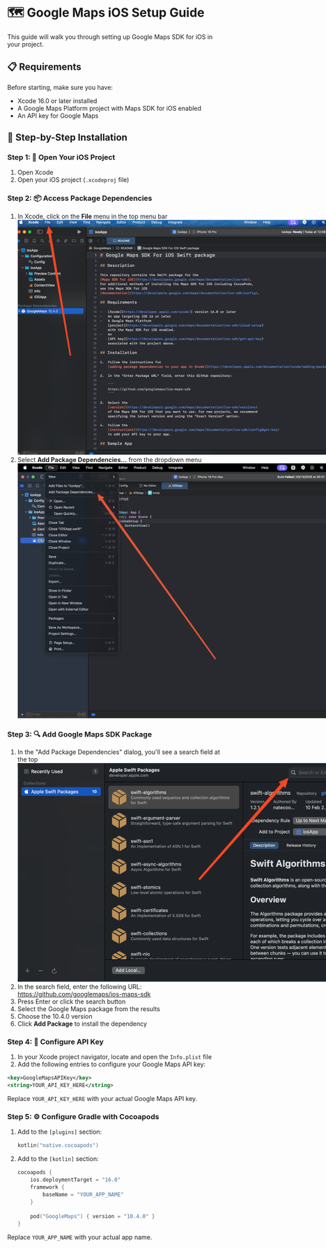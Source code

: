 # 🗺️ Google Maps iOS Setup Guide

This guide will walk you through setting up Google Maps SDK for iOS in your project.

## 📋 Requirements

Before starting, make sure you have:

-   Xcode 16.0 or later installed
-   A Google Maps Platform project with Maps SDK for iOS enabled
-   An API key for Google Maps

## 🚀 Step-by-Step Installation

### Step 1: 📱 Open Your iOS Project

1. Open Xcode
2. Open your iOS project (`.xcodeproj` file)

### Step 2: 📦 Access Package Dependencies

1. In Xcode, click on the **File** menu in the top menu bar
   <img src="images/gm-ios-setup/step_1.png" alt="Opening Xcode and navigating to File menu" style="max-width: 900px">
2. Select **Add Package Dependencies...** from the dropdown menu
   <img src="images/gm-ios-setup/step_2.png" alt="Opening Xcode and navigating to File menu" style="max-width: 900px">

### Step 3: 🔍 Add Google Maps SDK Package

1. In the "Add Package Dependencies" dialog, you'll see a search field at the top
   <img src="images/gm-ios-setup/step_3.png" alt="Opening Xcode and navigating to File menu" style="max-width: 900px">
2. In the search field, enter the following URL: https://github.com/googlemaps/ios-maps-sdk
3. Press Enter or click the search button
4. Select the Google Maps package from the results
5. Choose the 10.4.0 version
6. Click **Add Package** to install the dependency

### Step 4: 🔑 Configure API Key

1. In your Xcode project navigator, locate and open the `Info.plist` file
2. Add the following entries to configure your Google Maps API key:

```xml
<key>GoogleMapsAPIKey</key>
<string>YOUR_API_KEY_HERE</string>
```

Replace `YOUR_API_KEY_HERE` with your actual Google Maps API key.

### Step 5: ⚙️ Configure Gradle with Cocoapods

1. Add to the `[plugins]` section:

    ```kotlin
    kotlin("native.cocoapods")
    ```

2. Add to the `[kotlin]` section:

    ```kotlin
    cocoapods {
        ios.deploymentTarget = "16.0"
        framework {
            baseName = "YOUR_APP_NAME"
        }

        pod("GoogleMaps") { version = "10.4.0" }
    }
    ```

Replace `YOUR_APP_NAME` with your actual app name.
